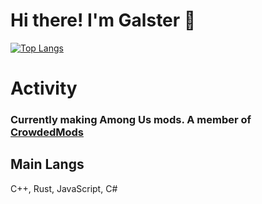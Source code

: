 # Hi there! I'm Galster :wave:
<!--[My github stats](https://github-readme-stats.vercel.app/api?username=Galster-dev&theme=radical&include_all_commits=true&count_private=true&show_icons=true)
<br-->
[![Top Langs](https://github-readme-stats.vercel.app/api/top-langs/?username=Galster-dev&layout=compact&theme=radical)](https://github.com/anuraghazra/github-readme-stats)
<br>
# Activity
### Currently making Among Us mods. A member of [CrowdedMods](https://github.com/CrowdedMods)
## Main Langs
C++, Rust, JavaScript, C#
